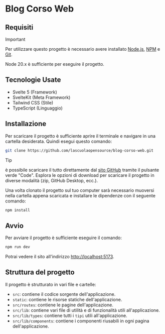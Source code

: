 # Blog Corso Web

## Requisiti

> [!IMPORTANT]
> Per utilizzare questo progetto è necessario avere installato [Node.js](https://nodejs.org/en/download/), [NPM](https://docs.npmjs.com/downloading-and-installing-node-js-and-npm) e [Git](https://git-scm.com/downloads).

Node 20.x è sufficiente per eseguire il progetto.

## Tecnologie Usate

- Svelte 5 (Framework)
- SvelteKit (Meta Framework)
- Tailwind CSS (Stile)
- TypeScript (Linguaggio)

## Installazione

Per scaricare il progetto è sufficiente aprire il terminale e navigare in una cartella desiderata. Quindi esegui questo comando:

```bash
git clone https://github.com/lascuolaopensource/blog-corso-web.git
```

> [!TIP]
> è possibile scaricare il tutto direttamente dal [sito GitHub](https://github.com/lascuolaopensource/blog-corso-web) tramite il pulsante verde "Code". Esplora le opzioni di download per scaricare il progetto in diverse modalità (zip, GitHub Desktop, ecc.).

Una volta clonato il progetto sul tuo computer sarà necessario muoversi nella cartella appena scaricata e installare le dipendenze con il seguente comando:

```bash
npm install
```

## Avvio

Per avviare il progetto è sufficiente eseguire il comando:

```bash
npm run dev
```

Potrai vedere il sito all'indirizzo [http://localhost:5173](http://localhost:5173).

## Struttura del progetto

Il progetto è strutturato in vari file e cartelle:

- `src`: contiene il codice sorgente dell'applicazione.
- `static`: contiene le risorse statiche dell'applicazione.
- `src/routes`: contiene le pagine dell'applicazione.
- `src/lib`: contiene vari file di utilità e di funzionalità utili all'applicazione.
- `src/lib/types`: contiene tutti i `tipi` utili all'applicazione.
- `src/lib/components`: contiene i componenti riusabili in ogni pagina dell'applicazione.
